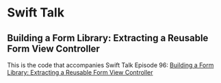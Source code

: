 # Swift Talk
## Building a Form Library: Extracting a Reusable Form View Controller

This is the code that accompanies Swift Talk Episode 96: [Building a Form Library: Extracting a Reusable Form View Controller](https://talk.objc.io/episodes/S01E96-building-a-form-library-extracting-a-reusable-form-view-controller)
